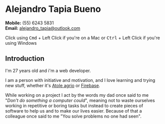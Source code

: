 # Alejandro Tapia Bueno

**Mobile:** (55) 6243 5831  
**Email:**	[alejandro_tapia@outlook.com](alejandro_tapia@outlook.com)

Click using <kbd>Cmd</kbd> + Left Click if you're on a Mac or <kbd>Ctrl</kbd> + Left Click if you're using Windows
## Introduction
  
I'm 27 years old and i'm a web developer.

I am a person with initiative and motivation, and I love learning and trying new stuff, whether it's [Atole agrio][2] or [Firebase][7]. 

While working on a project I act by the words my dad once said to me "*Don't do something a computer could*", meaning not to waste ourselves working in repetitive or boring tasks but instead to create pieces of software to help us and to make our lives easier. Because of that a colleague once said to me "You solve problems no one had seen". 

[2]:http://es.wikipedia.org/wiki/Atol_shuco
[7]:https://www.firebase.com/
